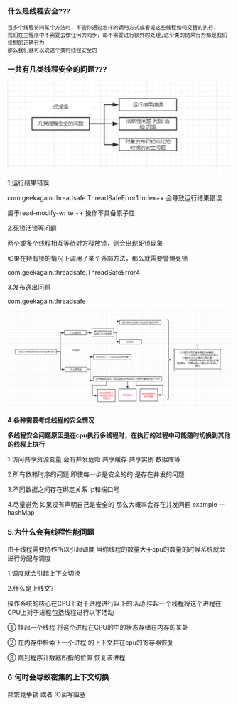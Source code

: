 ### 什么是线程安全???

    当多个线程访问某个方法时，不管你通过怎样的调用方式或者说这些线程如何交替的执行，
    我们在主程序中不需要去做任何的同步，都不需要进行额外的处理,这个类的结果行为都是我们设想的正确行为
    那么我们就可以说这个类时线程安全的
    
### 一共有几类线程安全的问题???

   ![整体流程](https://raw.githubusercontent.com/qiurunze123/imageall/master/threadsafe001.png)
   
   
   1.运行结果错误
   
   com.geekagain.threadsafe.ThreadSafeError1 index++  会导致运行结果错误
   
   属于read-modify-write ++ 操作不具备原子性 
   
   2.死锁活锁等问题
   
   两个或多个线程相互等待对方释放锁，则会出现死锁现象
   
   如果在持有锁的情况下调用了某个外部方法，那么就需要警惕死锁
   
   com.geekagain.threadsafe.ThreadSafeError4
   
   3.发布逸出问题 
   
   com.geekagain.threadsafe
   
   ![整体流程](https://raw.githubusercontent.com/qiurunze123/imageall/master/threadsafe002.png)

   **4.各种需要考虑线程的安全情况**
   
   
   **多线程安全问题原因是在cpu执行多线程时，在执行的过程中可能随时切换到其他的线程上执行**
   
   1.访问共享资源变量 会有并发危险 共享缓存 共享实例 数据库等
   
   2.所有依赖时序的问题 即使每一步是安全的的 是存在并发的问题
   
   3.不同数据之间存在绑定关系 ip和端口号
   
   4.尽量避免 如果没有声明自己是安全的 那么大概率会存在并发问题  example -- hashMap
   
   
### 5.为什么会有线程性能问题
   
   由于线程需要协作所以引起调度  当你线程的数量大于cpu的数量的时候系统就会进行分配与调度
   
   1.调度就会引起上下文切换
   
   2.什么是上线文?
   
   操作系统的核心在CPU上对于进程进行以下的活动 挂起一个线程将这个进程在CPU上对于进程包括线程进行以下活动
   
   ① 挂起一个线程 将这个进程在CPU的中的状态存储在内存的某处 
   
   ② 在内存中检索下一个进程 的上下文并在cpu的寄存器恢复
   
   ③ 跳到程序计数器所指的位置 恢复该进程
   
### 6.何时会导致密集的上下文切换
 
 频繁竞争锁 或者 IO读写阻塞 